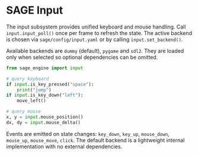 # SAGE Input

The input subsystem provides unified keyboard and mouse handling. Call
`input.input_poll()` once per frame to refresh the state. The active backend is
chosen via `sage/config/input.yaml` or by calling `input.set_backend()`.

Available backends are `dummy` (default), `pygame` and `sdl2`. They are loaded
only when selected so optional dependencies can be omitted.

```python
from sage_engine import input

# query keyboard
if input.is_key_pressed("space"):
    print("jump")
if input.is_key_down("left"):
    move_left()

# query mouse
x, y = input.mouse_position()
dx, dy = input.mouse_delta()
```

Events are emitted on state changes:
`key_down`, `key_up`, `mouse_down`, `mouse_up`, `mouse_move`, `click`.
The default backend is a lightweight internal implementation with no external
dependencies.
